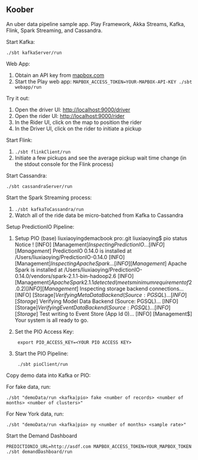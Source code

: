 Koober
----------------

An uber data pipeline sample app.  Play Framework, Akka Streams, Kafka, Flink, Spark Streaming, and Cassandra.


Start Kafka:

    ./sbt kafkaServer/run

Web App:

1. Obtain an API key from [mapbox.com](https://www.mapbox.com/)
1. Start the Play web app: `MAPBOX_ACCESS_TOKEN=YOUR-MAPBOX-API-KEY ./sbt webapp/run`

Try it out:

1. Open the driver UI: [http://localhost:9000/driver](http://localhost:9000/driver)
1. Open the rider UI: [http://localhost:9000/rider](http://localhost:9000/rider)
1. In the Rider UI, click on the map to position the rider
1. In the Driver UI, click on the rider to initiate a pickup

Start Flink:

1. `./sbt flinkClient/run`
1. Initiate a few pickups and see the average pickup wait time change (in the stdout console for the Flink process)

Start Cassandra:

    ./sbt cassandraServer/run

Start the Spark Streaming process:

1. `./sbt kafkaToCassandra/run`
1. Watch all of the ride data be micro-batched from Kafka to Cassandra

Setup PredictionIO Pipeline:

1. Setup PIO
    (base) liuxiaoyingdemacbook pro:.git liuxiaoying$ pio status
    Notice !
    [INFO] [Management$] Inspecting PredictionIO...
    [INFO] [Management$] PredictionIO 0.14.0 is installed at /Users/liuxiaoying/PredictionIO-0.14.0
    [INFO] [Management$] Inspecting Apache Spark...
    [INFO] [Management$] Apache Spark is installed at /Users/liuxiaoying/PredictionIO-0.14.0/vendors/spark-2.1.1-bin-hadoop2.6
    [INFO] [Management$] Apache Spark 2.1.1 detected (meets minimum requirement of 2.0.2)
    [INFO] [Management$] Inspecting storage backend connections...
    [INFO] [Storage$] Verifying Meta Data Backend (Source: PGSQL)...
    [INFO] [Storage$] Verifying Model Data Backend (Source: PGSQL)...
    [INFO] [Storage$] Verifying Event Data Backend (Source: PGSQL)...
    [INFO] [Storage$] Test writing to Event Store (App Id 0)...
    [INFO] [Management$] Your system is all ready to go.
2. Set the PIO Access Key:

        export PIO_ACCESS_KEY=<YOUR PIO ACCESS KEY>

3. Start the PIO Pipeline:

        ./sbt pioClient/run

Copy demo data into Kafka or PIO:

For fake data, run:

    ./sbt "demoData/run <kafka|pio> fake <number of records> <number of months> <number of clusters>"
    
For New York data, run:

    ./sbt "demoData/run <kafka|pio> ny <number of months> <sample rate>"

Start the Demand Dashboard

    PREDICTIONIO_URL=http://asdf.com MAPBOX_ACCESS_TOKEN=YOUR_MAPBOX_TOKEN ./sbt demandDashboard/run
